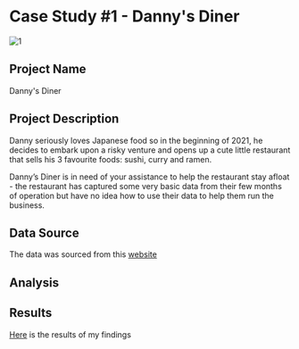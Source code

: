 # Case Study #1 - Danny's Diner


![1](https://user-images.githubusercontent.com/57878434/177620970-e00c185f-0c4d-43f0-9875-56978de4d4bb.png)

## Project Name 
Danny's Diner

## Project Description
Danny seriously loves Japanese food so in the beginning of 2021, he decides to embark upon a risky venture and opens up a cute little restaurant that sells his 3 favourite foods: sushi, curry and ramen.

Danny’s Diner is in need of your assistance to help the restaurant stay afloat - the restaurant has captured some very basic data from their few months of operation but have no idea how to use their data to help them run the business.

## Data Source 
The data was sourced from this [website](https://8weeksqlchallenge.com/case-study-1/)

## Analysis
## Results
[Here](https://github.com/OreBank/8-Weeks-SQL-Challenge/blob/main/WEEK%201/FILTERING%20GROUPED%20RECORDS.sql) is the results of my findings 
